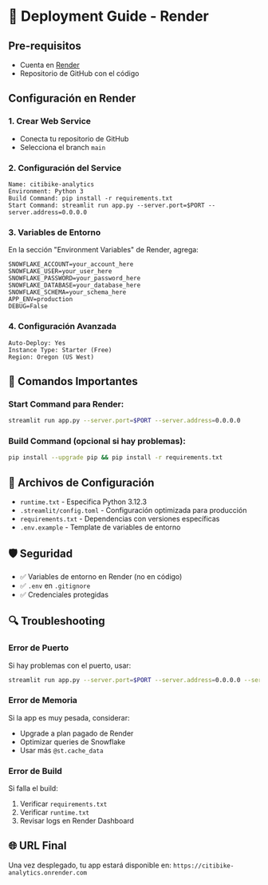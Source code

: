 # 🚀 Deployment Guide - Render

## Pre-requisitos

- Cuenta en [Render](https://render.com)
- Repositorio de GitHub con el código

## Configuración en Render

### 1. **Crear Web Service**

- Conecta tu repositorio de GitHub
- Selecciona el branch `main`

### 2. **Configuración del Service**

```
Name: citibike-analytics
Environment: Python 3
Build Command: pip install -r requirements.txt
Start Command: streamlit run app.py --server.port=$PORT --server.address=0.0.0.0
```

### 3. **Variables de Entorno**

En la sección "Environment Variables" de Render, agrega:

```
SNOWFLAKE_ACCOUNT=your_account_here
SNOWFLAKE_USER=your_user_here
SNOWFLAKE_PASSWORD=your_password_here
SNOWFLAKE_DATABASE=your_database_here
SNOWFLAKE_SCHEMA=your_schema_here
APP_ENV=production
DEBUG=False
```

### 4. **Configuración Avanzada**

```
Auto-Deploy: Yes
Instance Type: Starter (Free)
Region: Oregon (US West)
```

## 🔧 Comandos Importantes

### Start Command para Render:

```bash
streamlit run app.py --server.port=$PORT --server.address=0.0.0.0
```

### Build Command (opcional si hay problemas):

```bash
pip install --upgrade pip && pip install -r requirements.txt
```

## 📁 Archivos de Configuración

- `runtime.txt` - Especifica Python 3.12.3
- `.streamlit/config.toml` - Configuración optimizada para producción
- `requirements.txt` - Dependencias con versiones específicas
- `.env.example` - Template de variables de entorno

## 🛡️ Seguridad

- ✅ Variables de entorno en Render (no en código)
- ✅ `.env` en `.gitignore`
- ✅ Credenciales protegidas

## 🔍 Troubleshooting

### Error de Puerto

Si hay problemas con el puerto, usar:

```bash
streamlit run app.py --server.port=$PORT --server.address=0.0.0.0 --server.headless=true
```

### Error de Memoria

Si la app es muy pesada, considerar:

- Upgrade a plan pagado de Render
- Optimizar queries de Snowflake
- Usar más `@st.cache_data`

### Error de Build

Si falla el build:

1. Verificar `requirements.txt`
2. Verificar `runtime.txt`
3. Revisar logs en Render Dashboard

## 🌐 URL Final

Una vez desplegado, tu app estará disponible en:
`https://citibike-analytics.onrender.com`
